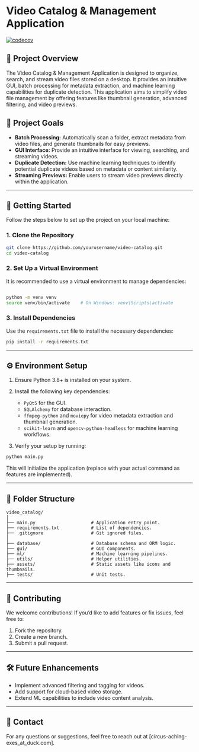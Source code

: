 # Video Catalog & Management Application

[![codecov](https://codecov.io/gh/harishkamathuk/video-catalog-app/branch/develop/graph/badge.svg?token=qpORAJCwwf)](https://codecov.io/gh/harishkamathuk/video-catalog-app)

## 📖 **Project Overview**

The Video Catalog & Management Application is designed to organize, search, and stream video files stored on a desktop. It provides an intuitive GUI, batch processing for metadata extraction, and machine learning capabilities for duplicate detection. This application aims to simplify video file management by offering features like thumbnail generation, advanced filtering, and video previews.



## 🎯 **Project Goals**

- **Batch Processing:** Automatically scan a folder, extract metadata from video files, and generate thumbnails for easy previews.
- **GUI Interface:** Provide an intuitive interface for viewing, searching, and streaming videos.
- **Duplicate Detection:** Use machine learning techniques to identify potential duplicate videos based on metadata or content similarity.
- **Streaming Previews:** Enable users to stream video previews directly within the application.

---

## 🚀 **Getting Started**

Follow the steps below to set up the project on your local machine:

### 1. Clone the Repository

```bash
git clone https://github.com/yourusername/video-catalog.git
cd video-catalog
```

### 2. Set Up a Virtual Environment

It is recommended to use a virtual environment to manage dependencies:

```bash

python -m venv venv
source venv/bin/activate    # On Windows: venv\Scripts\activate
```

### 3. Install Dependencies

Use the `requirements.txt` file to install the necessary dependencies:

```bash
pip install -r requirements.txt
```

---

## ⚙️ **Environment Setup**

1. Ensure Python 3.8+ is installed on your system.
2. Install the following key dependencies:
   - `PyQt5` for the GUI.
   - `SQLAlchemy` for database interaction.
   - `ffmpeg-python` and `moviepy` for video metadata extraction and thumbnail generation.
   - `scikit-learn` and `opencv-python-headless` for machine learning workflows.

3. Verify your setup by running:

```bash
python main.py
```

   This will initialize the application (replace with your actual command as features are implemented).

---

## 📂 **Folder Structure**

```plaintext
video_catalog/
│
├── main.py                     # Application entry point.
├── requirements.txt            # List of dependencies.
├── .gitignore                  # Git ignored files.
│
├── database/                   # Database schema and ORM logic.
├── gui/                        # GUI components.
├── ml/                         # Machine learning pipelines.
├── utils/                      # Helper utilities.
├── assets/                     # Static assets like icons and thumbnails.
├── tests/                      # Unit tests.
```

---

## 📌 **Contributing**

We welcome contributions! If you’d like to add features or fix issues, feel free to:

1. Fork the repository.
2. Create a new branch.
3. Submit a pull request.

---

## 🛠️ **Future Enhancements**

- Implement advanced filtering and tagging for videos.
- Add support for cloud-based video storage.
- Extend ML capabilities to include video content analysis.

---

## 📧 **Contact**

For any questions or suggestions, feel free to reach out at [circus-aching-exes_at_duck.com].
